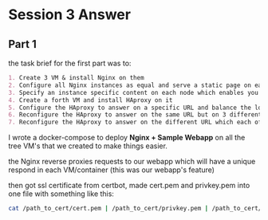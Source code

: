 # Session 3 Answer

## Part 1

the task brief for the first part was to:

```md
1. Create 3 VM & install Nginx on them
2. Configure all Nginx instances as equal and serve a static page on each of them
3. Specify an instance specific content on each node which enables you to see which one you’re accessing
4. Create a forth VM and install HAproxy on it
5. Configure the HAproxy to answer on a specific URL and balance the load on that Nginx instances
6. Reconfigure the HAproxy to answer on the same URL but on 3 different path which each of them will connect to each Nginx instances
7. Reconfigure the HAproxy to answer on the different URL which each of them will connect to each Nginx instances
```

I wrote a docker-compose to deploy **Nginx + Sample Webapp** on all the tree VM's that we created to make things easier.

the Nginx reverse proxies requests to our webapp which will have a unique respond in each VM/container (this was our webapp's feature)

then got ssl certificate from certbot, made cert.pem and privkey.pem into one file with something like this:

```sh
cat /path_to_cert/cert.pem | /path_to_cert/privkey.pem | /path_to_cert/combined-cert.pem
```